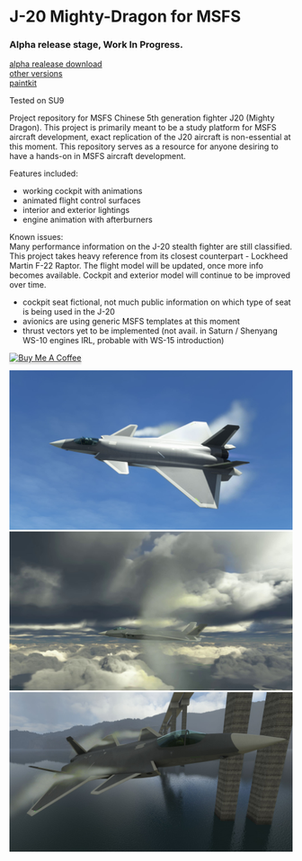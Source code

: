 # J-20 Mighty-Dragon for MSFS
### Alpha release stage, Work In Progress. 
[alpha realease download](https://github.com/h0rnb1ll/mighty-dragon/releases/download/0.3.2/hbl-aircraft-j20.zip)    
[other versions](https://github.com/h0rnb1ll/mighty-dragon/releases)    
[paintkit](https://github.com/h0rnb1ll/mighty-dragon/releases/download/Paintkit/paintkit.zip)

Tested on SU9

Project repository for MSFS Chinese 5th generation fighter J20 (Mighty Dragon). This project is primarily meant to be a study platform for MSFS aircraft development, exact replication of the J20 aircraft is non-essential at this moment. This repository serves as a resource for anyone desiring to have a hands-on in MSFS aircraft development.

Features included:
* working cockpit with animations
* animated flight control surfaces
* interior and exterior lightings
* engine animation with afterburners

Known issues:    
Many performance information on the J-20 stealth fighter are still classified. This project takes heavy reference from its closest counterpart - Lockheed Martin F-22 Raptor. The flight model will be updated, once more info becomes available. Cockpit and exterior model will continue to be improved over time.
- cockpit seat fictional, not much public information on which type of seat is being used in the J-20
- avionics are using generic MSFS templates at this moment
- thrust vectors yet to be implemented (not avail. in Saturn / Shenyang WS-10 engines IRL, probable with WS-15 introduction)

<a href="https://www.buymeacoffee.com/hornbill" target="_blank"><img src="https://www.buymeacoffee.com/assets/img/custom_images/orange_img.png" alt="Buy Me A Coffee" style="height: 41px !important;width: 174px !important;box-shadow: 0px 3px 2px 0px rgba(190, 190, 190, 0.5) !important;-webkit-box-shadow: 0px 3px 2px 0px rgba(190, 190, 190, 0.5) !important;" ></a>

![Cockpit WIP](https://github.com/h0rnb1ll/mighty-dragon/blob/main/images/screenshots/scr.2204.01.jpg)
![Cockpit WIP](https://github.com/h0rnb1ll/mighty-dragon/blob/main/images/screenshots/scr.2204.02.jpg)    
![Cockpit WIP](https://github.com/h0rnb1ll/mighty-dragon/blob/main/images/screenshots/scr.2205.03.jpg)
